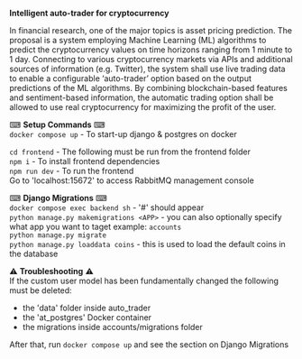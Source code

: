 <b>Intelligent auto-trader for cryptocurrency</b>

In financial research, one of the major topics is asset pricing prediction. The proposal is a system employing Machine Learning (ML) algorithms to predict the cryptocurrency values on time horizons ranging from 1 minute to 1 day. Connecting to various cryptocurrency markets via APIs and additional sources of information (e.g. Twitter), the system shall use live trading data to enable a configurable ‘auto-trader’ option based on the output predictions of the ML algorithms. By combining blockchain-based features and sentiment-based information, the automatic trading option shall be allowed to use real cryptocurrency for maximizing the profit of the user.


⌨ <b>Setup Commands</b> ⌨ <br>
`docker compose up` - To start-up django & postgres on docker <br>

`cd frontend` - The following must be run from the frontend folder <br> 
`npm i` - To install frontend dependencies <br>
`npm run dev` - To run the frontend <br>
Go to 'localhost:15672' to access RabbitMQ management console


⌨ <b>Django Migrations</b> ⌨ <br>
`docker compose exec backend sh` - '#' should appear <br>
`python manage.py makemigrations <APP>` - you can also optionally specify what app you want to taget example: `accounts`<br> 
`python manage.py migrate` <br>
`python manage.py loaddata coins` - this is used to load the default coins in the database

⚠️ <b>Troubleshooting</b> ⚠️<br>
If the custom user model has been fundamentally changed the following must be deleted: <br>
- the 'data' folder inside auto_trader
- the 'at_postgres' Docker container
- the migrations inside accounts/migrations folder

After that, run `docker compose up` and see the section on Django Migrations